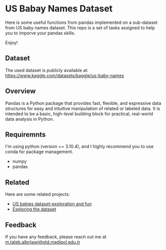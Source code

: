 
# US Babay Names Dataset

Here is some useful functions from pandas implemented on a sub-dataset from US baby names dataset. This repo is a set of 
tasks assigned to help you to imporve your pandas skills.

Enjoy!

## Dataset
The used dataset is publicly available at: https://www.kaggle.com/datasets/kaggle/us-baby-names
## Overview
Pandas is a Python package that provides fast, flexible, and expressive data structures for easy and intuitive manipulation of related or labeled data.  It is intended to be a basic, high-level building block for  practical, real-world data analysis in Python. 

## Requiremnts
I'm using python (version == 3.10.4), and I highly recommend you to use conda for package management.
 - numpy
 - pandas
 

## Related

Here are some related projects:

- [US babies dataset-exploration and fun](https://www.kaggle.com/code/michalsli/us-babies-dataset-exploration-and-fun)
- [Exploring the dataset](https://github.com/matiassingers/awesome-readme)


## Feedback

If you have any feedback, please reach out me at m.taleb.albrijawi@std.medipol.edu.tr

